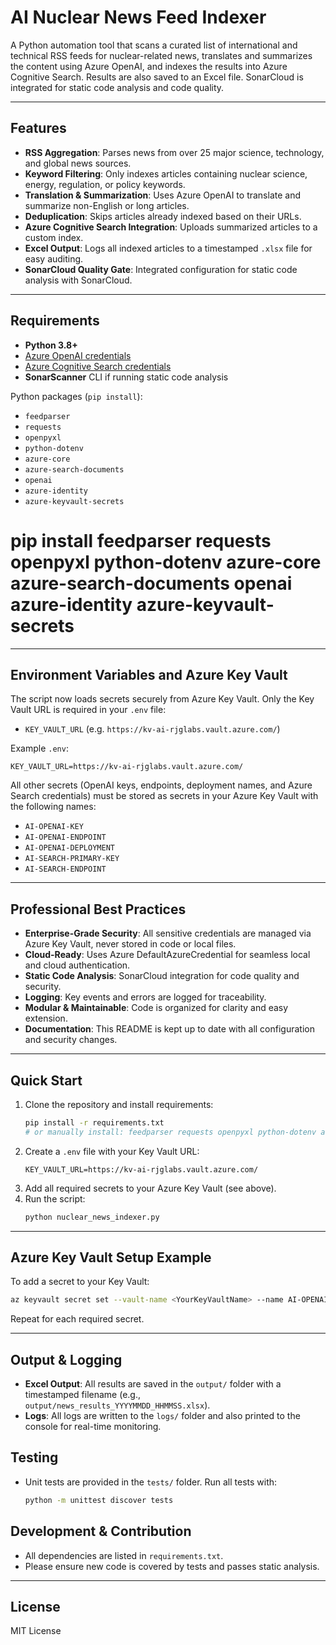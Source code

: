 # AI Nuclear News Feed Indexer

A Python automation tool that scans a curated list of international and technical RSS feeds for nuclear-related news, translates and summarizes the content using Azure OpenAI, and indexes the results into Azure Cognitive Search. Results are also saved to an Excel file. SonarCloud is integrated for static code analysis and code quality.

---

## Features

- **RSS Aggregation**: Parses news from over 25 major science, technology, and global news sources.
- **Keyword Filtering**: Only indexes articles containing nuclear science, energy, regulation, or policy keywords.
- **Translation & Summarization**: Uses Azure OpenAI to translate and summarize non-English or long articles.
- **Deduplication**: Skips articles already indexed based on their URLs.
- **Azure Cognitive Search Integration**: Uploads summarized articles to a custom index.
- **Excel Output**: Logs all indexed articles to a timestamped `.xlsx` file for easy auditing.
- **SonarCloud Quality Gate**: Integrated configuration for static code analysis with SonarCloud.

---

## Requirements

- **Python 3.8+**
- [Azure OpenAI credentials](https://learn.microsoft.com/en-us/azure/ai-services/openai/quickstart?tabs=command-line&pivots=programming-language-python)
- [Azure Cognitive Search credentials](https://learn.microsoft.com/en-us/azure/search/search-get-started-python)
- **SonarScanner** CLI if running static code analysis

Python packages (`pip install`):
- `feedparser`
- `requests`
- `openpyxl`
- `python-dotenv`
- `azure-core`
- `azure-search-documents`
- `openai`
- `azure-identity`
- `azure-keyvault-secrets`

# pip install feedparser requests openpyxl python-dotenv azure-core azure-search-documents openai azure-identity azure-keyvault-secrets

---

## Environment Variables and Azure Key Vault

The script now loads secrets securely from Azure Key Vault. Only the Key Vault URL is required in your `.env` file:

- `KEY_VAULT_URL` (e.g. `https://kv-ai-rjglabs.vault.azure.com/`)

Example `.env`:
```env
KEY_VAULT_URL=https://kv-ai-rjglabs.vault.azure.com/
```

All other secrets (OpenAI keys, endpoints, deployment names, and Azure Search credentials) must be stored as secrets in your Azure Key Vault with the following names:
- `AI-OPENAI-KEY`
- `AI-OPENAI-ENDPOINT`
- `AI-OPENAI-DEPLOYMENT`
- `AI-SEARCH-PRIMARY-KEY`
- `AI-SEARCH-ENDPOINT`

---

## Professional Best Practices

- **Enterprise-Grade Security**: All sensitive credentials are managed via Azure Key Vault, never stored in code or local files.
- **Cloud-Ready**: Uses Azure DefaultAzureCredential for seamless local and cloud authentication.
- **Static Code Analysis**: SonarCloud integration for code quality and security.
- **Logging**: Key events and errors are logged for traceability.
- **Modular & Maintainable**: Code is organized for clarity and easy extension.
- **Documentation**: This README is kept up to date with all configuration and security changes.

---

## Quick Start

1. Clone the repository and install requirements:
   ```sh
   pip install -r requirements.txt
   # or manually install: feedparser requests openpyxl python-dotenv azure-core azure-search-documents openai azure-identity azure-keyvault-secrets
   ```
2. Create a `.env` file with your Key Vault URL:
   ```env
   KEY_VAULT_URL=https://kv-ai-rjglabs.vault.azure.com/
   ```
3. Add all required secrets to your Azure Key Vault (see above).
4. Run the script:
   ```sh
   python nuclear_news_indexer.py
   ```

---

## Azure Key Vault Setup Example

To add a secret to your Key Vault:
```sh
az keyvault secret set --vault-name <YourKeyVaultName> --name AI-OPENAI-KEY --value <your-openai-key>
```
Repeat for each required secret.

---

## Output & Logging

- **Excel Output**: All results are saved in the `output/` folder with a timestamped filename (e.g., `output/news_results_YYYYMMDD_HHMMSS.xlsx`).
- **Logs**: All logs are written to the `logs/` folder and also printed to the console for real-time monitoring.

## Testing

- Unit tests are provided in the `tests/` folder. Run all tests with:
  ```sh
  python -m unittest discover tests
  ```

## Development & Contribution

- All dependencies are listed in `requirements.txt`.
- Please ensure new code is covered by tests and passes static analysis.

---

## License

MIT License

